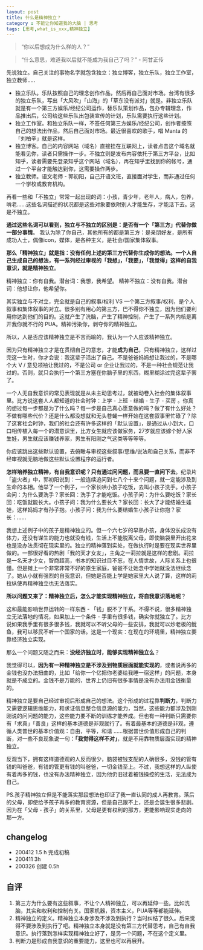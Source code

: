```yaml
---
layout: post
title: 什么是精神独立？
category : 不能让你知道我的大脑 | 思考
tags: [思考,what_is_xxx,精神独立]
---
```



> “你以后想成为什么样的人？”

> “什么意思，难道我以后就不能成为我自己了吗？” - 阿甘正传

先说独立。自己关注的事物名字就包含独立：独立博客，独立乐队，独立工作室，独立教师.....

- 独立乐队。乐队按照自己的理念创作作品，然后再自己面对市场。台湾有很多的独立乐队，写出「大风吹」「山海」的「草东没有派对」就是。非独立乐队就是有一个第三方娱乐/经纪公司运作，替乐队策划作品，包办专辑理念，作品推出后，公司给这些乐队出包装宣传的计划，乐队需要执行这些计划。
- 独立工作室。和独立乐队一样，不签任何第三方娱乐/经纪公司，创作者按照自己的想法出作品，然后自己面对市场。最近很喜欢的歌手，唱 Manta 的「刘柏辛」就是这样。
- 独立博客。自己的内容网站（域名）直接挂在互联网上，读者点击这个域名就能看见你，读者只需操作一步。不独立则是发布内容依托于第三方平台，比如知乎，读者需要先登录知乎这个网站（域名），再在知乎里找到你的帐号，通过一个平台才能触达到你，这需要操作两步。
- 独立教师。语文老师 - 郭初阳，自己开语文班，直接面对学生，而非通过任何一个学校或教育机构。

再看一些和「不独立」常常一起出现的词：小孩，青少年，老年人，病人，包养，啃老......这些名词描述的状况都是这些对象要依附别人才能生存，才能活下去。这是不独立。

**通过这些名词可以看到，独立与不独立的区别是：是否有一个「第三方」代替你做一部分事情**。 我认为除了你自己，其他所有的都是第三方：是亲朋好友，是所有成功人士，偶像icon，媒体，是各种主义，是社会/国家集体叙事。

**那么「精神独立」就是指：没有任何上述的第三方代替你生成你的想法。一个人自己生成自己的想法，有一系列经过审视的「我想」，「我要」，「我觉得」这样的自我意识，就是精神独立**。

精神独立：你有自我。潜台词：我想，我希望。
精神不独立：没有自我。潜台词：他想让你，他希望你。

其实独立与不对立，完全就是自己的叙事/权利 VS 一个第三方叙事/权利，是个人叙事和集体叙事的对立。很多别有用心的第三方，巴不得你不独立，因为他们要利用你达到他们的目的。这就产生了洗脑，产生了精神控制，产生了一系列内核是离开我你就不行的 PUA。精神污染你，剥夺你的精神独立。

所以，人是否应该精神独立是不言而喻的，我认为一个人应该精神独立。

因为只有精神独立才是在贯彻自己的意志，才能**成为自己**，只有精神独立，这样过完这一生时，你才会说：我这辈子活出了自己。不是爸爸妈妈想让我过的，不是哪个大 V / 意见领袖让我过的，不是公司 or 企业让我过的，不是一种社会规范让我过的。否则，就只会执行一个第三方塞在你脑子里的东西，糊里糊涂过完这辈子罢了。

一个人无自我意识的常见表现就是从未主动思考过，就被动卷入社会的集体叙事里。比方说这套人人都知道的社会时钟：上学 - 上班 - 结婚 - 生子 - 买房 。你真的想过每一步都是为了什么吗？每一步是自己真心愿意做的吗？做了有什么好处？不做有哪些代价？还是什么都没想就和无头苍蝇一样开始在这套叙事里忙碌了？除了这套社会时钟，我们的社会还有许多这样的「默认设置」，是通过从小到大，口口相传植入每一个的潜意识里，比方女生就应该做家务，27岁就应该嫁个好人家生娃，男生就应该赚钱养家，男生有阳刚之气这类等等等等。

你应该跳出这些默认设置，去俯瞰与审视这些叙事/思维/说法和自己关系，而非不经审视就无脑地做这些默认设置程序的运行者。

**怎样培养独立精神，有自我意识呢？只有通过问问题，而且要一直问下去**。纪录片「盗火者」中，郭初阳说到：一般连续追问到七八个十来个问题，就一定能涉及到生命的本相。他举了一个例子，一个家长哄小孩子吃饭，去叫小孩子洗手。小孩子会问：为什么要洗手？家长回：洗手了才能吃饭。小孩子问：为什么要吃饭？家长回：吃饭就能长大。小孩子问：我为什么要长大？家长回：长大了才能结婚生娃娃，这样妈妈才有孙子抱。小孩子问：我为什么要结婚生小孩子让你抱？家长：...... 

我想上述例子中的孩子是精神独立的。但一个六七岁的早熟小孩，身体没长成没有体力，还没有谋生的能力也就没有钱，生活上不能脱离父母，即使脑袋里开出花来也是没办法贯彻在现实里的。独立的精神落到实处，在做执行时是要在现实世界里做的。一部很好看的热剧「我的天才女友」，主角之一莉拉就是这样的悲剧。莉拉是一名天才少女，智商超高，书本的知识过目不忘，在人情世故，人际关系上也很懂。但是摊上一个非常非常不好的原生家庭，爸爸不让她念中学她就没法继续念了。她从小就有强烈的自我意识，但她是否能上学是她家里大人说了算，这样的莉拉纵使再精神独立也无法落实。

**所以问题又来了：精神独立后，怎么才能实现精神独立，将自我意识落地呢**？

这和最能影响世界运转的一样东西 - 「钱」脱不了干系。不得不说，很多精神独立无法落地的情况，如果加上一个条件 - 手里有很多钱，确实你就独立了。比方说如果我手里有很多很多钱，我就可以不听父母的一些安排，我就可以炒老板的鱿鱼，我可以移民不听一个国家的话。这是一个现实：在现在的环境里，精神独立要靠经济独立实现。

那么一个问题又随之而来：**没经济独立时，能够实现精神独立么**？

我觉得可以，**因为有一种精神独立是不涉及到物质层面就能实现的**，或者说再多的金钱也没办法扭曲的，比如「给你一个亿把你老婆给我睡一宿这样」的问题，本身就是不成立的。金钱不是万能的，世界上仍旧有很多事情是没有办法用金钱衡量的。

精神独立是要自己经过审视后形成自己的想法。这个形成的过程靠**判断力**，判断力又需要逻辑思维能力，和求证信息整合信息源的能力，当然，这些能力都涉及到刚刚说的问问题的能力，这些能力要不断的训练才能养成。但也有一种判断只需要你有「求真」「善良」这样的基本道德是非观就行了。有着最基本的道德是非观，遵循人类普世的基本价值观：自由，平等，和谐 ......根据普世价值形成自己的判断，对一些不良现象说一句：**「我觉得这样不对」**，就是不用靠物质层面实现的精神独立。

反观当下，拥有这样道德观的人反而很少，脑袋被钱支配的人确很多，没钱的管有钱的叫爸爸，有钱的管更有钱的叫爸爸，一切金钱至上。不过，我想这样的人纵使有着再多的钱，也没有办法精神独立，因为他仍旧过着被钱操控的生活，无法成为自己。

PS.孩子精神独立但是不能落实那段想法也印证了我一直认同的成人再教育。落后的父母，即使给予孩子再多的教育资源，但是自己跟不上，还是会诞生很多悲剧。因为在「父母 - 孩子」的关系里，父母是更有权利的那方，更能影响现实走向的那一方。

## changelog
- 200412  1.5 h 完成初稿
- 200411  3h
- 200326 创建 0.5h

## 自评

1. 第三方为什么要有这些叙事，不让个人精神独立，可以再延伸一些。比如洗脑，其实和权利和控制有关。国家机器，资本主义，PUA等等都能延伸。
2. 精神独立的定义。精神独立本身涉及不涉及到执行？当时纠结了很久。后来觉得不要涉及到执行了吧。精神独立本身就是没有第三方代替思考，自己有自我意识。执行落到怎样实现精神独立好了，是另一个问题，不在这个定义里。
3. 判断力是形成自我意识的重要能力，这里也可以再展开。


